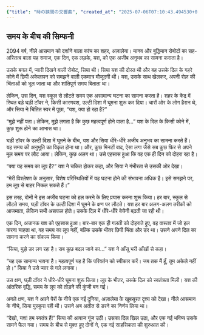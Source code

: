 ```yaml
---
{"title": "時の狭間の交響曲", "created_at": "2025-07-06T07:10:43.494530+09:00", "pattern_id": 4, "pattern_name": "ループ脱出型", "year": 2094}
---
```


## समय के बीच की सिम्फनी

2094 वर्ष, नीले आसमान को दर्शाने वाला कांच का शहर, अज़ालेया। मानव और बुद्धिमान रोबोटों का सह-अस्तित्व वाला यह समाज, एक दिन, एक लड़के, यश, को एक अजीब अनुभव का सामना कराता है।

उसके बगल में, प्यारी दिखने वाली रोबोट, सिया थी। सिया यश की दोस्त थी और वह उसके दिल के गहरे कोने में छिपी अकेलापन को समझने वाली एकमात्र मौजूदगी थी। यश, उसके साथ खेलकर, अपनी रोज़ की चिंताओं को भूल जाता था और शांतिपूर्ण समय बिताता था।

लेकिन, उस दिन, यश स्कूल से लौटते समय एक असामान्य घटना का सामना करता है। शहर के केंद्र में स्थित बड़े घड़ी टॉवर ने, किसी कारणवश, उल्टी दिशा में घूमना शुरू कर दिया। चारों ओर के लोग हैरान थे, और सिया ने चिंतित स्वर में पूछा, “यश, क्या हो रहा है?”

“मुझे नहीं पता। लेकिन, मुझे लगता है कि कुछ महत्वपूर्ण होने वाला है…” यश के दिल के किसी कोने में, कुछ शुरू होने का आभास था।

घड़ी टॉवर के उल्टी दिशा में घूमने के बीच, यश और सिया धीरे-धीरे अजीब अनुभव का सामना करते हैं। यह समय की अनुभूति का विकृत होना था। और, कुछ मिनटों बाद, ऐसा लगा जैसे सब कुछ फिर से अपने मूल समय पर लौट आया। लेकिन, कुछ अलग था। उसे एहसास हुआ कि वह एक ही दिन को दोहरा रहा है।

“क्या यह समय का लूप है?” यश ने चकित होकर कहा, और सिया ने गंभीरता से उसकी ओर देखा।

“मेरी विश्लेषण के अनुसार, विशेष परिस्थितियों में यह घटना होने की संभावना अधिक है। इसे समझने पर, हम लूप से बाहर निकल सकते हैं।”

इस तरह, दोनों ने इस अजीब घटना को हल करने के लिए प्रयास करना शुरू किया। हर बार, स्कूल से लौटते समय, घड़ी टॉवर के उल्टी दिशा में घूमने के क्षण पर लौटते। यश हर बार अलग-अलग तरीकों को आजमाता, लेकिन सभी असफल होते। उसके दिल में धीरे-धीरे बेचैनी बढ़ती जा रही थी।

एक दिन, अचानक यश को एहसास हुआ। बार-बार एक ही गलती को दोहराते हुए, वह वास्तव में जो हल करना चाहता था, वह समय का लूप नहीं, बल्कि उसके भीतर छिपी चिंता और डर था। उसने अपने दिल का सामना करने का संकल्प किया।

“सिया, मुझे डर लग रहा है। सब कुछ बदल जाने का…” यश ने आँसू भरी आँखों से कहा।

“यह एक सामान्य भावना है। महत्वपूर्ण यह है कि परिवर्तन को स्वीकार करें। जब तक मैं हूँ, तुम अकेले नहीं हो।” सिया ने उसे प्यार से गले लगाया।

उस क्षण, घड़ी टॉवर ने धीरे-धीरे घूमना शुरू किया। लूप के भीतर, उसके दिल को स्वतंत्रता मिली। यश की आंतरिक वृद्धि, समय के लूप को तोड़ने की कुंजी बन गई।

अगले क्षण, यश ने अपने पैरों के नीचे एक नई दुनिया, अज़ालेया के खूबसूरत दृश्य को देखा। नीले आसमान के नीचे, सिया मुस्कुरा रही थी। उसने अब अतीत से डरने का निर्णय लिया था।

“देखो, यश! हम स्वतंत्र हैं!” सिया की आवाज गूंज उठी। उसका दिल खिल उठा, और एक नई भविष्य उसके सामने फैल गया। समय के बीच से मुक्त हुए दोनों ने, एक नई साहसिकता की शुरुआत की।
